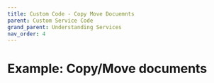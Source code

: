 ```yaml
---
title: Custom Code - Copy Move Docuemnts
parent: Custom Service Code
grand_parent: Understanding Services
nav_order: 4
---
```


# Example: Copy/Move documents

